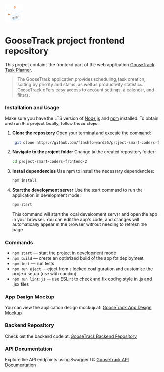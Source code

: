 <a href="https://github.com/flashforward55/project-smart-coders-frontend-2" target="_blank" rel="noopener">
	<img src="./src/images/logo/GOOSE@2.png" alt="GooseTrack logo" height="60" width="60" />
</a>

# GooseTrack project frontend repository

This project contains the frontend part of the web application
[GooseTrack Task Planner](https://github.com/flashforward55/project-smart-coders-frontend-2).

> The GooseTrack application provides scheduling, task creation, sorting by
> priority and status, as well as productivity statistics. GooseTrack offers
> easy access to account settings, a calendar, and filters.

### Installation and Usage

Make sure you have the LTS version of [Node.js](https://nodejs.org/en) and
[npm](https://www.npmjs.com/) installed. To obtain and run this project locally,
follow these steps:

1. **Clone the repository** Open your terminal and execute the command:

   ```sh
    git clone https://github.com/flashforward55/project-smart-coders-frontend-2.git
   ```

2. **Navigate to the project folder** Change to the created repository folder:

   ```sh
   cd project-smart-coders-frontend-2
   ```

3. **Install dependencies** Use npm to install the necessary dependencies:

   ```sh
   npm install
   ```

4. **Start the development server** Use the start command to run the application
   in development mode:

   ```sh
   npm start
   ```

   This command will start the local development server and open the app in your
   browser. You can edit the app's code, and changes will automatically appear
   in the browser without needing to refresh the page.

### Commands

- `npm start` &mdash; start the project in development mode
- `npm build` &mdash; create an optimized build of the app for deployment
- `npm test` &mdash; run tests
- `npm run eject` &mdash; eject from a locked configuration and customize the
  project setup (use with caution)
- `npm run lint:js` &mdash; use ESLint to check and fix coding style in .js and
  .jsx files

### App Design Mockup

You can view the application design mockup at:
[GooseTrack App Design Mockup](https://www.figma.com/file/kXtsjq7Tts3YzolUVqgNsp/Goose-Track?type=design&node-id=0-1&mode=design)

### Backend Repository

Check out the backend code at:
[GooseTrack Backend Repository](https://github.com/flashforward55/project-smart-coders-backend-2)

### API Documentation

Explore the API endpoints using Swagger UI:
[GooseTrack API Documentation](https://project-smart-coders-backend.onrender.com/docs/)
